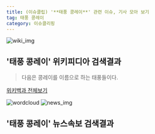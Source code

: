 ```yaml
---
title: (이슈클립) '**태풍 콩레이**' 관련 이슈, 기사 모아 보기
tag: 태풍 콩레이
category: 이슈클리핑
---
```

![wiki_img](https://user-images.githubusercontent.com/42597476/44503234-41136a80-a6d0-11e8-9071-6fc6418eafe4.png)
## **'**태풍 콩레이**'** 위키피디아 검색결과
>다음은 콩레이를 이름으로 하는 태풍들이다.

<a href="https://ko.wikipedia.org/wiki/태풍 콩레이" target="_blank">위키백과 전체보기</a>

![wordcloud](https://s3.ap-northeast-2.amazonaws.com/lyrics101-wordcloud/2018-10-02-1538489697.png)
![news_img](https://user-images.githubusercontent.com/42597476/44507050-1206f400-a6e4-11e8-8d98-7ffbfebb353f.png)
## **'**태풍 콩레이**'** 뉴스속보 검색결과

